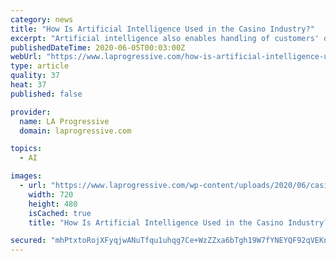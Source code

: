 ```yaml
---
category: news
title: "How Is Artificial Intelligence Used in the Casino Industry?"
excerpt: "Artificial intelligence also enables handling of customers' queries more efficiently. With chat bots and automated answering software, the machines can do user support for the casinos instantly."
publishedDateTime: 2020-06-05T00:03:00Z
webUrl: "https://www.laprogressive.com/how-is-artificial-intelligence-used/"
type: article
quality: 37
heat: 37
published: false

provider:
  name: LA Progressive
  domain: laprogressive.com

topics:
  - AI

images:
  - url: "https://www.laprogressive.com/wp-content/uploads/2020/06/casino-row-720.jpg"
    width: 720
    height: 480
    isCached: true
    title: "How Is Artificial Intelligence Used in the Casino Industry?"

secured: "mhPtxtoRojXFyqjwANuTfqu1uhqg7Ce+WzZZxa6bTgh19W7fYNEYQF92qVEKn8Z6fOoeNRmMZN5Zd75KNhR7bwybp2YoexgyvylyxEt7A5LMlgvnLcLu7tGj4iPOWAOsAt/M+iLrCrMeYh3I2xhMcv2bjkoS96b0LQj7UsWDMoKW8C/VuH3iZtUpZ2sLQSjmJ/Pc+brXAvz0dQXDyDH17Igw6usMvgjmAy5HRXZufkrPvywIijh9EdQf0xT6Jv3K5OFeGWIof/f4emVz3TzfnFLKTIQOZn870kVBVkLqEaDsZaXgzeqF+rBhcTuDuixZGBP48ndO/542KCihHdTEOfVRP7r48xEgu2GZaNCfli4awg7M3hT/Ytsx2GJcdONv0WEAIXFD1GEgbPJf9zsh++V81NAETsnbg+YLJzQ/zKN/gnG3d/Q/jV+y3S4JHXHAZfmEeQkTEQd5TmsP5JebNRWyjh+Ig1+WV2mXb30alAo=;H9hruvkiVlbYrGEFBXaa6w=="
---
```


